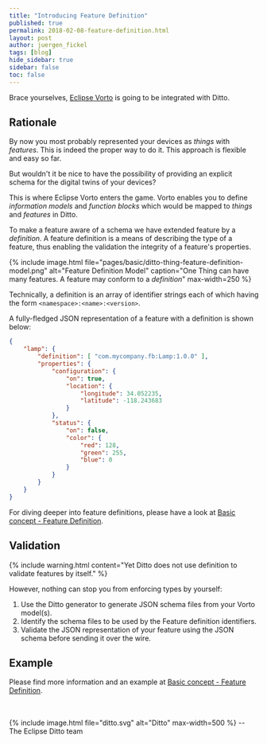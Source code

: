 ```yaml
---
title: "Introducing Feature Definition"
published: true
permalink: 2018-02-08-feature-definition.html
layout: post
author: juergen_fickel
tags: [blog]
hide_sidebar: true
sidebar: false
toc: false
---
```


Brace yourselves, [Eclipse Vorto](https://eclipse.org/vorto) is going to be integrated with Ditto.

## Rationale
By now you most probably represented your devices as *things* with *features*. 
This is indeed the proper way to do it.
This approach is flexible and easy so far.

But wouldn't it be nice to have the possibility of providing an explicit schema for the digital twins of your devices?
 
This is where Eclipse Vorto enters the game.
Vorto enables you to define *information models* and *function blocks* which would be mapped to *things* and *features* 
in Ditto.

To make a feature aware of a schema we have extended feature by a *definition*.
A feature definition is a means of describing the type of a feature, thus enabling the validation the integrity of 
a feature's properties.

{% include image.html file="pages/basic/ditto-thing-feature-definition-model.png" alt="Feature Definition Model"
   caption="One Thing can have many features. A feature may conform to a *definition*" max-width=250 %}

Technically, a definition is an array of identifier strings each of which having the form
 `<namespace>:<name>:<version>`.

A fully-fledged JSON representation of a feature with a definition is shown below:

```json
{
    "lamp": {
        "definition": [ "com.mycompany.fb:Lamp:1.0.0" ],
        "properties": {
            "configuration": {
                "on": true,
                "location": {
                    "longitude": 34.052235,
                    "latitude": -118.243683
                }
            },
            "status": {
                "on": false,
                "color": {
                    "red": 128,
                    "green": 255,
                    "blue": 0
                }
            }
        }
    }
}
```

For diving deeper into feature definitions, please have a look at [Basic concept - Feature Definition](basic-feature.html#feature-definition).

## Validation
{% include warning.html content="Yet Ditto does not use definition to validate features by itself." %}

However, nothing can stop you from enforcing types by yourself:

  1. Use the Ditto generator to generate JSON schema files from your Vorto
     model(s).
  2. Identify the schema files to be used by the Feature definition identifiers.
  3. Validate the JSON representation of your feature using the JSON schema before sending it over the wire.

## Example
Please find more information and an example at [Basic concept - Feature Definition](basic-feature.html#feature-definition).

<br/>
<br/>
{% include image.html file="ditto.svg" alt="Ditto" max-width=500 %}
--<br/>
The Eclipse Ditto team
